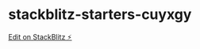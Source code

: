 # stackblitz-starters-cuyxgy

[Edit on StackBlitz ⚡️](https://stackblitz.com/edit/stackblitz-starters-cuyxgy)